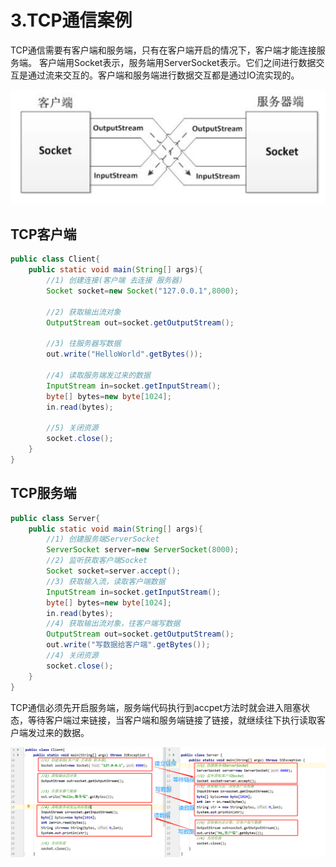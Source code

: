 # 3.TCP通信案例

TCP通信需要有客户端和服务端，只有在客户端开启的情况下，客户端才能连接服务端。 客户端用Socket表示，服务端用ServerSocket表示。它们之间进行数据交互是通过流来交互的。客户端和服务端进行数据交互都是通过IO流实现的。

![1585124213442](assets/1585124213442.png)

## TCP客户端

```java
public class Client{
    public static void main(String[] args){
        //1) 创建连接(客户端 去连接 服务器)
        Socket socket=new Socket("127.0.0.1",8000);

        //2) 获取输出流对象
        OutputStream out=socket.getOutputStream();

        //3) 往服务器写数据
        out.write("HelloWorld".getBytes());

        //4) 读取服务端发过来的数据
        InputStream in=socket.getInputStream();
        byte[] bytes=new byte[1024];
        in.read(bytes);

        //5) 关闭资源
        socket.close();
    }
}

```

## TCP服务端

```java
public class Server{
    public static void main(String[] args){
        //1) 创建服务端ServerSocket
        ServerSocket server=new ServerSocket(8000);
        //2) 监听获取客户端Socket
        Socket socket=server.accept();
        //3) 获取输入流，读取客户端数据
        InputStream in=socket.getInputStream();
        byte[] bytes=new byte[1024];
        in.read(bytes);
        //4) 获取输出流对象，往客户端写数据
        OutputStream out=socket.getOutputStream();
        out.write("写数据给客户端".getBytes());
        //4) 关闭资源
        socket.close();
    }
}
```

TCP通信必须先开启服务端，服务端代码执行到accpet方法时就会进入阻塞状态，等待客户端过来链接，当客户端和服务端链接了链接，就继续往下执行读取客户端发过来的数据。

![1585041113497](assets/1585041113497.png)